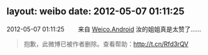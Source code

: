 layout: weibo
date: 2012-05-07 01:11:25
---
2012-05-07 01:11:25  &nbsp;&nbsp;&nbsp;&nbsp;&nbsp;&nbsp; 来自 <a href="http://app.weibo.com/t/feed/l4RWD" rel="nofollow">Weico.Android</a>
汝的姐姐真是太赞了……
>  抱歉，此微博已被作者删除。查看帮助：http://t.cn/Rfd3rQV

